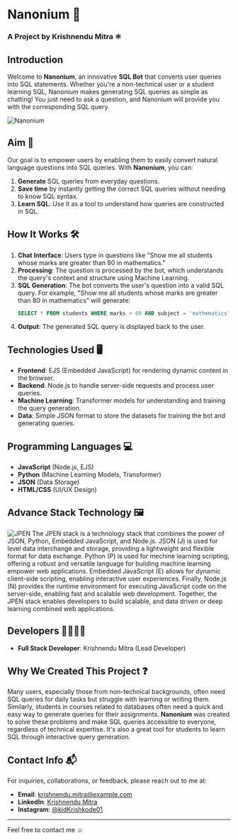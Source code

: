 # Nanonium 🐬
### A Project by Krishnendu Mitra ⚛️

## Introduction
Welcome to **Nanonium**, an innovative **SQL Bot** that converts user queries into SQL statements. Whether you're a non-technical user or a student learning SQL, Nanonium makes generating SQL queries as simple as chatting! You just need to ask a question, and Nanonium will provide you with the corresponding SQL query. 

![Nanonium](https://kidKrishkode.github.io/Nanonium.github.io/public/favicon.ico)

## Aim 🎯
Our goal is to empower users by enabling them to easily convert natural language questions into SQL queries. With **Nanonium**, you can:
1. **Generate** SQL queries from everyday questions.
2. **Save time** by instantly getting the correct SQL queries without needing to know SQL syntax.
3. **Learn SQL**: Use it as a tool to understand how queries are constructed in SQL.

## How It Works 🛠️
1. **Chat Interface**: Users type in questions like "Show me all students whose marks are greater than 80 in mathematics."
2. **Processing**: The question is processed by the bot, which understands the query's context and structure using Machine Learning.
3. **SQL Generation**: The bot converts the user's question into a valid SQL query. For example, "Show me all students whose marks are greater than 80 in mathematics" will generate:
   ```sql
   SELECT * FROM students WHERE marks > 80 AND subject = 'mathematics';
   ```
4. **Output**: The generated SQL query is displayed back to the user.

## Technologies Used 🖥️
- **Frontend**: EJS (Embedded JavaScript) for rendering dynamic content in the browser.
- **Backend**: Node.js to handle server-side requests and process user queries.
- **Machine Learning**: Transformer models for understanding and training the query generation.
- **Data**: Simple JSON format to store the datasets for training the bot and generating queries.

## Programming Languages 💻
- **JavaScript** (Node.js, EJS)
- **Python** (Machine Learning Models, Transformer)
- **JSON** (Data Storage)
- **HTML/CSS** (UI/UX Design)

## Advance Stack Technology 🖼️
![JPEN](https://kidKrishkode.github.io/Streamline-Diagnosis.github.io/images/jpen.png)
The JPEN stack is a technology stack that combines the power of JSON, Python, Embedded JavaScript, and Node.js. JSON (J) is used for level data interchange and storage, providing a lightweight and flexible format for data exchange. Python (P) is used for mechine learning scripting, offering a robust and versatile language for building machine learning empower web applications. Embedded JavaScript (E) allows for dynamic client-side scripting, enabling interactive user experiences. Finally, Node.js (N) provides the runtime environment for executing JavaScript code on the server-side, enabling fast and scalable web development. Together, the JPEN stack enables developers to build scalable, and data driven or deep learning combined web applications.

## Developers 👩‍💻👨‍💻
- **Full Stack Developer**: Krishnendu Mitra (Lead Developer)

## Why We Created This Project ❓
Many users, especially those from non-technical backgrounds, often need SQL queries for daily tasks but struggle with learning or writing them. Similarly, students in courses related to databases often need a quick and easy way to generate queries for their assignments. **Nanonium** was created to solve these problems and make SQL queries accessible to everyone, regardless of technical expertise. It's also a great tool for students to learn SQL through interactive query generation.

## Contact Info 📬
For inquiries, collaborations, or feedback, please reach out to me at:
- **Email**: krishnendu.mitra@example.com
- **LinkedIn**: [Krishnendu Mitra](https://www.linkedin.com/in/krishnendu-mitra/)
- **Instagram**: [@kidKrishkode01](https://www.instagram.com/kidkrishkode01)

---

Feel free to contact me ☺️

